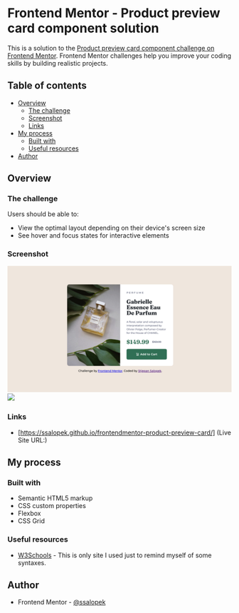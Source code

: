 # Frontend Mentor - Product preview card component solution

This is a solution to the [Product preview card component challenge on Frontend Mentor](https://www.frontendmentor.io/challenges/product-preview-card-component-GO7UmttRfa). Frontend Mentor challenges help you improve your coding skills by building realistic projects. 

## Table of contents

- [Overview](#overview)
  - [The challenge](#the-challenge)
  - [Screenshot](#screenshot)
  - [Links](#links)
- [My process](#my-process)
  - [Built with](#built-with)
  - [Useful resources](#useful-resources)
- [Author](#author)

## Overview

### The challenge

Users should be able to:

- View the optimal layout depending on their device's screen size
- See hover and focus states for interactive elements

### Screenshot

![](./screenshoots/screenshoot_desktop.png)
![](./screenshoots/screenshoot_mobile.png.png)

### Links

- [https://ssalopek.github.io/frontendmentor-product-preview-card/] (Live Site URL:)

## My process

### Built with

- Semantic HTML5 markup
- CSS custom properties
- Flexbox
- CSS Grid

### Useful resources

- [W3Schools](https://www.w3schools.com/css/) - This is only site I used just to remind myself of some syntaxes.

## Author

- Frontend Mentor - [@ssalopek](https://www.frontendmentor.io/profile/ssalopek)
